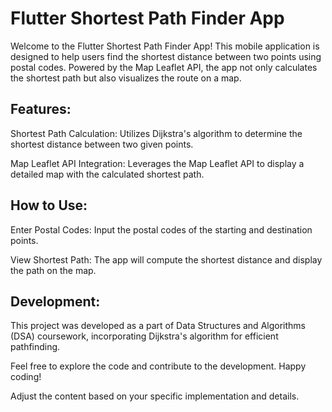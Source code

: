 # Flutter Shortest Path Finder App


Welcome to the Flutter Shortest Path Finder App! This mobile application is designed to help users find the shortest distance between two points using postal codes. Powered by the Map Leaflet API, the app not only calculates the shortest path but also visualizes the route on a map.

## Features:
Shortest Path Calculation: Utilizes Dijkstra's algorithm to determine the shortest distance between two given points.

Map Leaflet API Integration: Leverages the Map Leaflet API to display a detailed map with the calculated shortest path.

## How to Use:
Enter Postal Codes: Input the postal codes of the starting and destination points.

View Shortest Path: The app will compute the shortest distance and display the path on the map.

## Development:
This project was developed as a part of Data Structures and Algorithms (DSA) coursework, incorporating Dijkstra's algorithm for efficient pathfinding.

Feel free to explore the code and contribute to the development. Happy coding!

Adjust the content based on your specific implementation and details.
